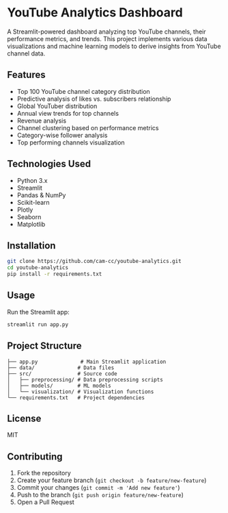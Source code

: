 # YouTube Analytics Dashboard

A Streamlit-powered dashboard analyzing top YouTube channels, their performance metrics, and trends. This project implements various data visualizations and machine learning models to derive insights from YouTube channel data.

## Features

- Top 100 YouTube channel category distribution
- Predictive analysis of likes vs. subscribers relationship
- Global YouTuber distribution
- Annual view trends for top channels
- Revenue analysis
- Channel clustering based on performance metrics
- Category-wise follower analysis
- Top performing channels visualization

## Technologies Used

- Python 3.x
- Streamlit
- Pandas & NumPy
- Scikit-learn
- Plotly
- Seaborn
- Matplotlib

## Installation

```bash
git clone https://github.com/cam-cc/youtube-analytics.git
cd youtube-analytics
pip install -r requirements.txt
```

## Usage

Run the Streamlit app:
```bash
streamlit run app.py
```

## Project Structure

```
├── app.py              # Main Streamlit application
├── data/              # Data files
├── src/               # Source code
│   ├── preprocessing/ # Data preprocessing scripts
│   ├── models/        # ML models
│   └── visualization/ # Visualization functions
└── requirements.txt   # Project dependencies
```

## License

MIT

## Contributing

1. Fork the repository
2. Create your feature branch (`git checkout -b feature/new-feature`)
3. Commit your changes (`git commit -m 'Add new feature'`)
4. Push to the branch (`git push origin feature/new-feature`)
5. Open a Pull Request
